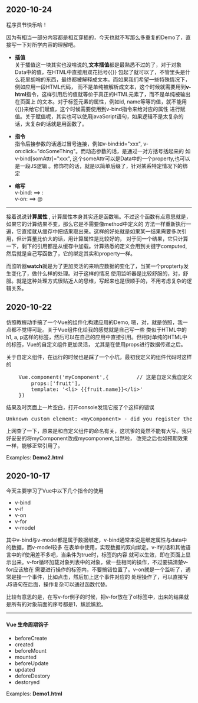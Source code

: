 ## 2020-10-24
程序员节快乐哈！

因为有相当一部分内容都是相互穿插的，今天也就不写那么多重复的Demo了，直接写一下对所学内容的理解吧。
- **插值**<br>
关于插值这一块其实也没啥说的,**文本插值**都是最熟悉不过的了，对于对象Data中的值，在HTML中直接用双花括号{{}}
包起了就可以了，不管里头是什么花里胡哨的东西，最终都被解释成文本。而如果我们希望一些特殊情况下，例如应用一段HTML代码，
而不是单纯被解析成文本，这个时候就需要用到**v-html**指令，这样引用后的值就等价于真正的HTML元素了，而不是单纯被输出在页面上
的文本。对于标签元素的属性，例如id, name等等的值，就不能用{{}}来给它们赋值，这个时候需要使用到v-bind指令来给对应的属性
进行赋值。关于赋值呢，其实也可以使用javaScript语句，如果逻辑不是太复杂的话，太复杂的话就是用函数了。

- **指令**<br>
指令后接参数的话通过冒号连接，例如v-bind:id="xxx", v-on:click="doSomeThing"。而动态参数的话，是通过一对方括号括起来的
如v-bind[somAttr]="xxx", 这个someAttr可以是Data中的一个property,也可以是一段JS逻辑
。修饰符的话，就是以简单后缀了，针对某系特定情况下的绑定
- **缩写**<br>
v-bind: ==> : <br>
v-on:   ==> @

<hr> 

接着说说**计算属性** , 计算属性本身其实还是函数嘛。不过这个函数有点意思就是，如果它的计算结果不变，那么它是不需要像method中定义的
方法一样重新执行一遍，它直接就从缓存中把结果取出来。这样的好处就是如果某一结果需要多次引用，但计算量比价大的话，用计算属性是比较好的，
对于同一个结果，它只计算一下，剩下的引用都是从缓存中加载。计算熟悉的定义会用到关键字computed, 然后就是自己写函数了，它的绑定其实和property一样。

而监听器**watch**就是为了更加灵活的来响应数据的变化了，当某一个propterty发生变化了，做什么样的处理。对于这样的情况
使用监听器是比较舒服的，对，舒服。就是这种处理方式很贴近人的思维，写起来也是很顺手的，不用考虑复杂的逻辑关系。


## 2020-10-22
仿照教程动手搞了一个Vue的组件化构建应用的Demo, 嗯，对，就是仿照，我一点都不觉得可耻。关于Vue组件化给我的感觉就是自己写一些
类似于HTML中的 h1, a, p这样的标签，然后可以在自己的应用中直接引用。但相对单纯的HTML中的标签，Vue的自定义组件更加灵活，
尤其是在使用props进行数据传递之后。

关于自定义组件，在运行的时候也是踩了一个小坑，最初我定义的组件代码时这样的

<pre>
	Vue.component('myComponent',{         // 这是自定义我自定义的组件
		props:['fruit'],
		template: '&lt;li&gt; {{fruit.name}}&lt;/li&gt;'
	})
</pre>


结果及时页面上一片空白，打开console发现它报了个这样的错误
<pre>Unknown custom element: &lt;myComponent&gt; - did you register the component correctly? For recursive components, make sure to provide the "name" option.</pre>
上网查了一下，原来是和自定义组件的命名有关，这坑爹的竟然不能有大写。我只好妥妥的将myComponent改成mycomponent,当然啦，
改完之后也如预期效果一样，能够正常引用了。

Examples: **Demo2.html**

## 2020-10-17

今天主要学习了Vue中以下几个指令的使用
- v-bind
- v-if
- v-on
- v-for
- v-model

其中v-bind与v-model都是属于数据绑定，v-bind通常来说是绑定属性与data中的数据，而v-model较多
在表单中使用，实现数据的双向绑定。v-if的话和其他语言中的if使用差不多吧，当条件为true时，标签的内容
就可以生效，即在页面上显示出来。v-for循环加载对象列表中的对象，做一些相同的操作，不过要搞清楚v-for应该放在
需要进行操作的标签内，不要搞错位置了。v-on就是一个监听了，通常是接一个事件，比如点击，然后加上这个事件对应的
处理操作了，可以直接写JS语句在后面，操作复杂可以通过函数代替。

比较有意思的是，在写v-for例子的时候，把v-for放在了ol标签中，出来的结果就是所有的对象前面的序号都是1，尴尬尴尬。
<hr>

#### Vue 生命周期钩子
- beforeCreate
- created
- beforeMount
- mounted
- beforeUpdate
- updated
- deforeDestory
- destoryed

Examples: **Demo1.html**